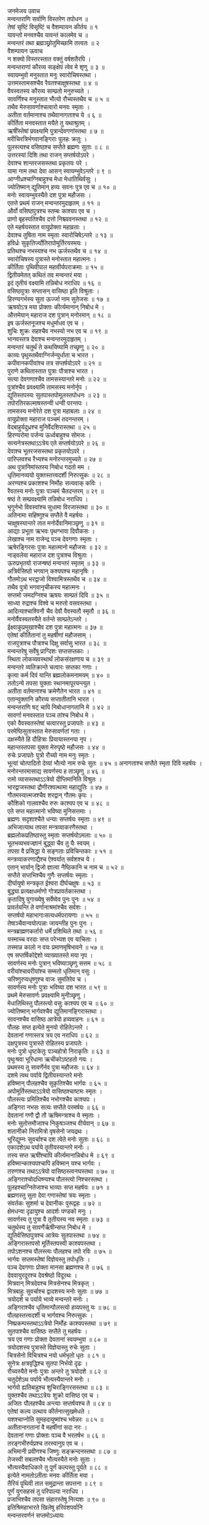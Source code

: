 जनमेजय उवाच  
मन्वन्तराणि सर्वाणि विस्तरेण तपोधन ॥  
तेषां सृष्टिं विसृष्टिं च वैशम्पायन कीर्तय ॥ १  
यावन्तो मनवश्चैव यावन्तं कालमेव च ॥  
मन्वन्तरं तथा ब्रह्मञ्छ्रोतुमिच्छामि तत्त्वतः ॥ २  
वैशम्पायन ऊवाच  
न शक्यो विस्तरस्तात वक्तुं वर्षशतैरपि ।  
मन्वन्तराणां कौरव्य सङ्क्षेपं त्वेव मे शृणु ॥ ३ ॥  
स्वायम्भुवो मनुस्तात मनुः स्वारोचिषस्तथा ।  
उत्तमस्तामसश्चैव रैवतश्चाक्षुषस्तथा ॥ ४ ॥  
वैवस्वतस्य कौरव्य साम्प्रतो मनुरुच्यते ।  
सावर्णिश्च मनुस्तात भौत्यो रौच्यस्तथैव च ॥ ५ ॥  
तथैव मेरुसावर्णाश्चत्वारो मनवः स्मृताः ।  
अतीता वर्तमानाश्च तथैवानागताश्च ये ॥ ६ ॥  
कीर्तिता मनवस्तात मयैते तु यथाश्रुतम् ।  
ऋषींस्तेषां प्रवक्ष्यामि पुत्रान्देवगणांस्तथा ॥ ७ ॥  
मरीचिरत्रिर्भगवानङ्गिराः पुलहः क्रतुः ।  
पुलस्त्यश्च वसिष्ठश्च सप्तैते ब्रह्मणः सुताः ॥ ८ ॥  
उत्तरस्यां दिशि तथा राजन् सप्तर्षयोऽपरे ।  
देवाश्च शान्तरजसस्तथा प्रकृतयः परे ।  
यामा नाम तथा देवा आसन् स्वायम्भुवेऽन्तरे ॥ ९ ॥  
आग्नीध्रश्चाग्निबाहुश्च मेधा मेधातिथिर्वसुः ।  
ज्योतिष्मान् द्युतिमान् हव्यः सवनः पुत्र एव च ॥ १० ॥  
मनोः स्वायम्भुवस्यैते दश पुत्रा महौजसः ।  
एतत्ते प्रथमं राजन् मन्वन्तरमुदाहृतम् ॥ ११ ॥  
और्वो वसिष्ठपुत्रश्च स्तम्बः काश्यप एव च ।  
प्राणो बृहस्पतिश्चैव दत्तो निश्च्यवनस्तथा ॥ १२ ॥  
एते महर्षयस्तात वायुप्रोक्ता महाव्रताः ।  
देवाश्च तुषिता नाम स्मृताः स्वारोचिषेऽन्तरे ॥ १३ ॥  
हविर्ध्रः सुकृतिर्ज्योतिरापोमूर्तिरयस्मयः ।  
प्रतिथश्च नभस्यश्च नभ ऊर्जस्तथैव च ॥ १४ ॥  
स्वारोचिषस्य पुत्रास्ते मनोस्तात महात्मनः ।  
कीर्तिताः पृथिवीपाल महावीर्यपराक्रमाः ॥ १५ ॥  
द्वितीयमेतत् कथितं तव मन्वन्तरं मया ।  
इदं तृतीयं वक्ष्यामि तन्निबोध नराधिप ॥ १६ ॥  
वसिष्ठपुत्राः सप्तासन् वासिष्ठा इति विश्रुताः ।  
हिरण्यगर्भस्य सुता ऊर्ज्जा नाम सुतेजसः ॥ १७ ॥  
ऋषयोऽत्र मया प्रोक्ताः कीर्त्यमानान् निबोध मे ।  
औत्तमेयान् महाराज दश पुत्रान् मनोरमान् ॥ १८ ॥  
इष ऊर्जस्तनूजश्च मधुर्माधव एव च ।  
शुचिः शुक्रः सहश्चैव नभस्यो नभ एव च ॥ १९ ॥  
भानवस्तत्र देवाश्च मन्वन्तरमुदाहृतम् ।  
मन्वन्तरं चतुर्थं ते कथयिष्यामि तच्छृणु ॥ २० ॥  
काव्यः पृथुस्तथैवाग्निर्जन्युर्धाता च भारत ।  
कपीवानकपीवांश्च तत्र सप्तर्षयोऽपरे ॥ २१ ॥  
पुराणे कथितास्तात पुत्राः पौत्राश्च भारत ।  
सत्या देवगणाश्चैव तामसस्यान्तरे मनोः ॥ २२ ॥  
पुत्रांश्चैव प्रवक्ष्यामि तामसस्य मनोर्नृप ।  
द्युतिस्तपस्यः सुतपास्तपोमूलस्तपोधनः ॥ २३ ॥  
तपोरतिरकल्माषस्तन्वी धन्वी परन्तपः ।  
तामसस्य मनोरेते दश पुत्रा महाबलाः ॥ २४ ॥  
वायुप्रोक्ता महाराज पञ्चमं तदनन्तरम् ।  
वेदबाहुर्यदुध्रश्च मुनिर्वेदशिरास्तथा ॥ २५ ॥  
हिरण्यरोमा पर्जन्य ऊर्ध्वबाहुश्च सोमजः ।  
सत्यनेत्रस्तथाऽऽत्रेय एते सप्तर्षयोऽपरे ॥ २६ ॥  
देवाश्च भूतरजसस्तथा प्रकृतयोऽपरे ।  
पारिप्लवश्च रैभ्यश्च मनोरन्तरमुच्यते ॥ २७ ॥  
अथ पुत्रानिमांस्तस्य निबोध गदतो मम ।  
धृतिमानव्ययो युक्तस्तत्त्वदर्शी निरुत्सुकः ॥ २८ ॥  
अरण्यश्च प्रकाशश्च निर्मोहः सत्यवाक् कविः ।  
रैवतस्य मनोः पुत्राः पञ्चमं चैतदन्तरम् ॥ २९ ॥  
षष्ठं ते सम्प्रवक्ष्यामि तन्निबोध नराधिप ।  
भृगुर्नभो विवस्वांश्च सुधामा विरजास्तथा ॥ ३० ॥  
अतिनामा सहिष्णुश्च सप्तैते वै महर्षयः ।  
चाक्षुषस्यान्तरे तात मनोर्देवानिमाञ्छृणु ॥ ३१ ॥  
आद्याः प्रभूता ऋभवः पृथग्भावा दिवौकसः ।  
लेखाश्च नाम राजेन्द्र पञ्च देवगणाः स्मृताः ।  
ऋषेरङ्गिरसः पुत्राः महात्मानो महौजसः ॥ ३२ ॥  
नाड्वलेया महाराज दश पुत्राश्च विश्रुताः ।  
ऊरुप्रभृतयो राजन्षष्ठं मन्वन्तरं स्मृतम् ॥ ३३ ॥  
अत्रिर्वसिष्ठो भगवान् कश्यपश्च महानृषिः ।  
गौतमोऽथ भरद्वाजो विश्वामित्रस्तथैव च ॥ ३४ ॥  
तथैव पुत्रो भगवानृचीकस्य महात्मनः ।  
सप्तमो जमदग्निश्च ऋषयः साम्प्रतं दिवि ॥ ३५ ॥  
साध्या रुद्राश्च विश्वे च मरुतो वसवस्तथा ।  
आदित्याश्चाश्विनौ चैव देवौ वैवस्वतौ स्मृतौ ॥ ३६ ॥  
मनोर्वैवस्वतस्यैते वर्तन्ते साम्प्रतेऽन्तरे ।  
ईक्ष्वाकुप्रमुखाश्चैव दश पुत्रा महात्मनः ॥ ३७ ॥  
एतेषां कीर्तितानां तु महर्षीणां महौजसाम् ।  
राजपुत्राश्च पौत्राश्च दिक्षु सर्वासु भारत ॥ ३८ ॥  
मन्वन्तरेषु सर्वेषु प्राग्दिशः सप्तसप्तकाः ।  
स्थिता लोकव्यवस्थार्थं लोकसंरक्षणाय च ॥ ३९ ॥  
मन्वन्तरे व्यतिक्रान्ते चत्वारः सप्तका गणाः ।  
कृत्वा कर्म दिवं यान्ति ब्रह्मलोकमनामयम् ॥ ४० ॥  
ततोऽन्ये तपसा युक्ताः स्थानमापूरयन्त्युत ।  
अतीता वर्तमानाश्च क्रमेणैतेन भारत ॥ ४१ ॥  
एतान्युक्तानि कौरव्य सप्तातीतानि भारत ।  
मन्वन्तराणि षट् चापि निबोधानागतानि मे ॥ ४२ ॥  
सावर्णा मनवस्तात पञ्च तांश्च निबोध मे ।  
एको वैवस्वतस्तेषां चत्वारस्तु प्रजापतेः ॥ ४३ ॥  
परमेष्ठिसुतास्तात मेरुसावर्णतां गताः ।  
दक्षस्यैते हि दौहित्राः प्रियायास्तनया नृप ।  
महान्तस्तपसा युक्ता मेरुपृष्ठे महौजसः ॥ ४४ ॥  
रुचेः प्रजापतेः पुत्रो रौच्यो नाम मनुः स्मृतः ।  
भूत्यां चोत्पादितो देव्यां भौत्यो नाम रुचेः सुतः ॥ ४५ ॥
अनागताश्च सप्तैते स्मृता दिवि महर्षयः ।  
मनोरन्तरमासाद्य सावर्णस्य ह ताञ्छृणु ॥ ४६ ॥  
रामो व्यासस्तथाऽऽत्रेयो दीप्तिमानिति विश्रुतः ।  
भारद्वाजस्तथा द्रौणीरश्वत्थामा महाद्युतिः ॥ ४७ ॥  
गौतमस्यात्मजश्चैव शरद्वान् गौतमः कृपः ।  
कौशिको गालवश्चैव रुरुः काश्यप एव च ॥ ४८ ॥  
एते सप्त महात्मानो भविष्या मुनिसत्तमाः ।  
ब्रह्मणः सदृशाश्चैते धन्याः सप्तर्षयः स्मृताः ॥ ४९ ॥  
अभिजात्याथ तपसा मन्त्रव्याकरणैस्तथा ।  
ब्रह्मलोकप्रतिष्ठास्तु स्मृताः सप्तर्षयोऽमलाः ॥ ५० ॥  
भूतभव्यभवज्ज्ञानं बुद्ध्वा चैव तु यैः स्वयम् ।  
तपसा वै प्रसिद्धा ये सङ्गताः प्रविचिन्तकाः ॥ ५१ ॥  
मन्त्रव्याकरणाद्यैश्च ऐश्वर्यात् सर्वशश्च ये ।  
एतान् भार्यान् द्विजो ज्ञात्वा नैष्ठिकानि च नाम च ॥ ५२ ॥  
सप्तैते सप्तभिश्चैव गुणैः सप्तर्षयः स्मृताः ।  
दीर्घायुषो मन्त्रकृत ईश्वरा दीर्घचक्षुषः ॥ ५३ ॥  
बुद्ध्या प्रत्यक्षधर्माणो गोत्रप्रावर्तकास्तथा ।  
कृतादिषु युगाख्येषु सर्वेष्वेव पुनः पुनः ॥ ५४ ॥  
प्रावर्तयन्ति ते वर्णानाश्रमांश्चैव सर्वशः ।  
सप्तर्षयो महाभागाःसत्यधर्मपरायणाः ॥ ५५ ॥  
तेषाञ्चैवान्वयोत्पन्नाः जायन्तीह पुनः पुनः ।  
मन्त्रब्राह्मणकर्तारो धर्मे प्रशिथिले तथा ॥ ५६ ॥  
यस्माच्च वरदाः सप्त परेभ्यश एव याचिताः ।  
तस्मान्न कालो न वयः प्रमाणमृषिभावने ॥ ५७ ॥  
एष सप्तर्षिकोद्देशो व्याख्यातस्ते मया नृप ।  
सावर्णस्य मनोः पुत्रान् भविष्याञ्छृणु सत्तम ॥ ५८ ॥  
वरीयांश्चावरीयांश्च सम्मतो धृतिमान् वसुः ।  
चरिष्णुरप्यधृष्णुश्च वाजः सुमतिरेव च ।  
सावर्णस्य मनोः पुत्राः भविष्या दश भारत ॥ ५९ ॥  
प्रथमे मेरुसावर्णः प्रवक्ष्यामि मुनीञ्छृणु ।  
मेधातिथिस्तु पौलस्त्यो वसुः काश्यप एव च ॥ ६० ॥  
ज्योतिष्मान् भार्गवश्चैव द्युतिमानङ्गिरास्तथा ।  
सावनश्चैव वासिष्ठ आत्रेयो हव्यवाहनः ॥ ६१ ॥  
पौलहः सप्त इत्येते मुनयो रोहितेऽन्तरे ।  
देवतानां गणास्तत्र त्रय एव नराधिप ॥ ६२ ॥  
दक्षपुत्रस्य पुत्रास्ते रोहितस्य प्रजापतेः ।  
मनोः पुत्रो धृष्टकेतुः पञ्चहोत्रो निराकृतिः ॥ ६३ ॥  
पृथुःश्रवा भूरिधामा ऋचीकोऽष्टहतो गयः ।  
प्रथमस्य तु सावर्णेर्नव पुत्रा महौजसः ॥ ६४ ॥  
दशमे त्वथ पर्याये द्वितीयस्यान्तरे मनोः  
हविष्मान् पौलहश्चैव सुकृतिश्चैव भार्गवः ॥ ६५ ॥  
अपोमूर्तिस्तथाऽऽत्रेयो वासिष्ठश्चाष्टमः स्मृतः ।  
पौलस्त्यः प्रमितिश्चैव नभोगश्चैव काश्यपः ।  
अङ्गिरा नभसः सत्यः सप्तैते परमर्षयः ॥ ६६ ॥  
देवतानां गणौ द्वौ तौ ऋषिमन्त्राश्च ये स्मृताः ।  
मनोः सुतोत्तमौजाश्च निकुषञ्जश्च वीर्यवान् ॥ ६७ ॥  
शतानीको निरामित्रो वृषसेनो जयद्रथः ।  
भूरिद्युम्नः सुवर्चाश्च दश त्वेते मनोः सुताः ॥ ६८ ॥  
एकादशेऽथ पर्याये तॄतीयस्यान्तरे मनोः ।  
तस्य सप्त ऋषींश्चापि कीर्त्यमानान्निबोध मे ॥ ६९ ॥  
हविष्मान्काश्यपश्चापि हविष्मान् यश्च भार्गवः ।  
तरुणश्च तथाऽऽत्रेयो वासिष्ठस्त्वनघस्तथा ॥ ७० ॥  
अङ्गिराश्चोदधिष्ण्यश्च पौलस्त्यो निश्चरस्तथा ।  
पुलहश्चाग्नितेजाश्च भाव्याः सप्त महर्षयः ॥ ७१ ॥  
ब्रह्मणस्तु सुता देवा गणास्तेषां त्रयः स्मृताः ।  
संवर्तकः सुशर्मा च देवानीकः पुरूद्वहः ॥ ७२ ॥  
क्षेमधन्वा दृढायुश्च आदर्शः पण्डको मनुः ।  
सावर्णस्य तु पुत्रा वै तृतीयस्य नव स्मृताः ॥ ७३ ॥  
चतुर्थस्य तु सावर्णेर्ऋषीन्सप्त निबोध मे ।  
द्युतिर्वसिष्ठपुत्रश्च आत्रेयः सुतपास्तथा ॥ ७४ ॥  
अङ्गिरास्तपसो मूर्तिस्तपस्वी काश्यपस्तथा ।  
तपोऽशनश्च पौलस्त्यः पौलहश्च तपो रविः ॥ ७५ ॥  
भार्गवः सप्तमस्तेषां विज्ञेयस्तु तपोधृतिः ।  
पञ्च देवगणाः प्रोक्ता मानसा ब्रह्मणश्च ते ॥ ७६ ॥  
देववायुरदूरश्च देवश्रेष्ठो विदूरथः ।  
मित्रवान् मित्रदेवश्च मित्रसेनश्च मित्रकृत् ।  
मित्रबाहुः सुवर्चाश्च द्वादशस्य मनोः सुताः ॥ ७७ ॥  
त्रयोदशे च पर्याये भाव्ये मन्वन्तरे मनोः ।  
अङ्गिराश्चैव धृतिमान्पौलस्त्यो हव्यपस्तु यः ॥ ७८ ॥  
पौलहस्तत्त्वदर्शी च भार्गवश्च निरुत्सुकः ।  
निष्प्रकम्पस्तथाऽऽत्रेयो निर्मोहः काश्यपस्तथा ॥ ७९ ॥  
सुतपाश्चैव वासिष्ठः सप्तैते तु महर्षयः ।  
त्रय एव गणाः प्रोक्ता देवतानां स्वयम्भुवा ॥ ८० ॥  
त्रयोदशस्य पुत्रास्ते विज्ञेयास्तु रुचेः सुताः ।  
चित्रसेनो विचित्रश्च नयो धर्मभृतो धृतः ॥ ८१ ॥  
सुनेत्रः क्षत्रवृद्धिश्च सुतपा निर्भयो दृढः ।  
रौच्यस्यैते मनोः पुत्राः अन्तरे तु त्रयोदशे ॥ ८२ ॥  
चतुर्दशेऽथ पर्याये भौत्यस्यैवान्तरे मनोः ।  
भार्गवो ह्यतिबाहुश्च शुचिराङ्गिरसस्तथा ॥ ८३ ॥  
युक्तश्चैव तथाऽऽत्रेयः शुक्रो वासिष्ठ एव च ।  
अजितः पौलहश्चैव अन्त्याः सप्तर्षयश्च ते ॥ ८४ ॥  
एतेषां कल्य उत्थाय कीर्तनात्सुखमेधते ।  
यशश्चाप्नोति सुमहदायुष्मांश्च भवेन्नरः ॥ ८५ ॥  
अतीतानागतानां वै महर्षीणां सदा नरः ।  
देवतानां गणाः प्रोक्ताः पञ्च वै भरतर्षभ ॥ ८६ ॥  
तरङ्गभीरुर्वप्रश्च तरस्वानुग्र एव च ।  
अभिमानी प्रवीणश्च जिष्णुः सङ्क्रन्दनस्तथा ॥ ८७ ॥  
तेजस्वी सबलश्चैव भौत्यस्यैते मनोः सुताः ।  
भौत्यस्यैवाधिकारे तु पूर्णं कल्पस्तु पूर्यते ॥ ८८ ॥  
इत्येते नामतोऽतीताः मनवः कीर्तिता मया ।  
तैरियं पॄथिवी तात समुद्रान्ता सपत्तना ॥ ८९ ॥  
पूर्णं युगसहस्रं तु परिपाल्या नराधिप ।  
प्रजाभिश्चैव तपसा संहारस्तेषु नित्यशः ॥ ९० ॥  
इतिश्रिमहाभारते खिलेषु हरिवंशपर्वानि  
मन्वन्तरवर्णनं सप्तमोऽध्यायः
